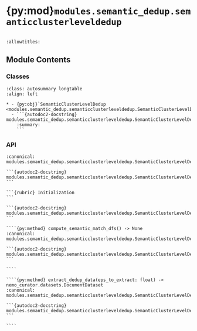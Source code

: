 # {py:mod}`modules.semantic_dedup.semanticclusterleveldedup`

```{py:module} modules.semantic_dedup.semanticclusterleveldedup
```

```{autodoc2-docstring} modules.semantic_dedup.semanticclusterleveldedup
:allowtitles:
```

## Module Contents

### Classes

````{list-table}
:class: autosummary longtable
:align: left

* - {py:obj}`SemanticClusterLevelDedup <modules.semantic_dedup.semanticclusterleveldedup.SemanticClusterLevelDedup>`
  - ```{autodoc2-docstring} modules.semantic_dedup.semanticclusterleveldedup.SemanticClusterLevelDedup
    :summary:
    ```
````

### API

`````{py:class} SemanticClusterLevelDedup(n_clusters: int = 1000, emb_by_clust_dir: str = './clustering_results/embs_by_nearest_center', id_column: str = 'id', which_to_keep: str = 'hard', sim_metric: typing.Literal[cosine, l2] = 'cosine', output_dir: str = './clustering_results', embedding_column: str = 'embeddings', batched_cosine_similarity: int = 1024, logger: logging.Logger | str = './', profile_dir: str | None = None)
:canonical: modules.semantic_dedup.semanticclusterleveldedup.SemanticClusterLevelDedup

```{autodoc2-docstring} modules.semantic_dedup.semanticclusterleveldedup.SemanticClusterLevelDedup
```

```{rubric} Initialization
```

```{autodoc2-docstring} modules.semantic_dedup.semanticclusterleveldedup.SemanticClusterLevelDedup.__init__
```

````{py:method} compute_semantic_match_dfs() -> None
:canonical: modules.semantic_dedup.semanticclusterleveldedup.SemanticClusterLevelDedup.compute_semantic_match_dfs

```{autodoc2-docstring} modules.semantic_dedup.semanticclusterleveldedup.SemanticClusterLevelDedup.compute_semantic_match_dfs
```

````

````{py:method} extract_dedup_data(eps_to_extract: float) -> nemo_curator.datasets.DocumentDataset
:canonical: modules.semantic_dedup.semanticclusterleveldedup.SemanticClusterLevelDedup.extract_dedup_data

```{autodoc2-docstring} modules.semantic_dedup.semanticclusterleveldedup.SemanticClusterLevelDedup.extract_dedup_data
```

````

`````
